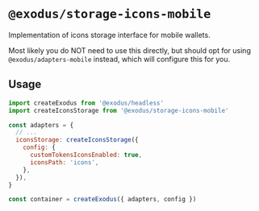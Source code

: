 # `@exodus/storage-icons-mobile`

Implementation of icons storage interface for mobile wallets.

Most likely you do NOT need to use this directly, but should opt for using `@exodus/adapters-mobile` instead, which will configure this for you.

## Usage

```js
import createExodus from '@exodus/headless'
import createIconsStorage from '@exodus/storage-icons-mobile'

const adapters = {
  // ...
  iconsStorage: createIconsStorage({
    config: {
      customTokensIconsEnabled: true,
      iconsPath: 'icons',
    },
  }),
}

const container = createExodus({ adapters, config })
```
